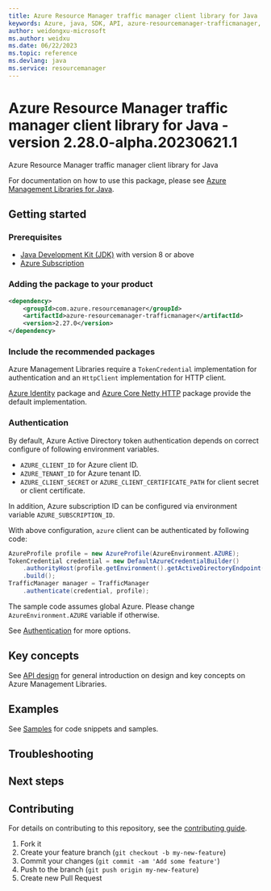 ```yaml
---
title: Azure Resource Manager traffic manager client library for Java
keywords: Azure, java, SDK, API, azure-resourcemanager-trafficmanager, resourcemanager
author: weidongxu-microsoft
ms.author: weidxu
ms.date: 06/22/2023
ms.topic: reference
ms.devlang: java
ms.service: resourcemanager
---
```

# Azure Resource Manager traffic manager client library for Java - version 2.28.0-alpha.20230621.1 


Azure Resource Manager traffic manager client library for Java

For documentation on how to use this package, please see [Azure Management Libraries for Java](https://aka.ms/azsdk/java/mgmt).

## Getting started

### Prerequisites

- [Java Development Kit (JDK)][jdk] with version 8 or above
- [Azure Subscription][azure_subscription]

### Adding the package to your product

[//]: # ({x-version-update-start;com.azure.resourcemanager:azure-resourcemanager-trafficmanager;current})
```xml
<dependency>
    <groupId>com.azure.resourcemanager</groupId>
    <artifactId>azure-resourcemanager-trafficmanager</artifactId>
    <version>2.27.0</version>
</dependency>
```
[//]: # ({x-version-update-end})

### Include the recommended packages

Azure Management Libraries require a `TokenCredential` implementation for authentication and an `HttpClient` implementation for HTTP client.

[Azure Identity][azure_identity] package and [Azure Core Netty HTTP][azure_core_http_netty] package provide the default implementation.

### Authentication

By default, Azure Active Directory token authentication depends on correct configure of following environment variables.

- `AZURE_CLIENT_ID` for Azure client ID.
- `AZURE_TENANT_ID` for Azure tenant ID.
- `AZURE_CLIENT_SECRET` or `AZURE_CLIENT_CERTIFICATE_PATH` for client secret or client certificate.

In addition, Azure subscription ID can be configured via environment variable `AZURE_SUBSCRIPTION_ID`.

With above configuration, `azure` client can be authenticated by following code:

```java readme-sample-authenticate
AzureProfile profile = new AzureProfile(AzureEnvironment.AZURE);
TokenCredential credential = new DefaultAzureCredentialBuilder()
    .authorityHost(profile.getEnvironment().getActiveDirectoryEndpoint())
    .build();
TrafficManager manager = TrafficManager
    .authenticate(credential, profile);
```

The sample code assumes global Azure. Please change `AzureEnvironment.AZURE` variable if otherwise.

See [Authentication][authenticate] for more options.

## Key concepts

See [API design][design] for general introduction on design and key concepts on Azure Management Libraries.

## Examples

See [Samples][sample] for code snippets and samples.

## Troubleshooting

## Next steps

## Contributing

For details on contributing to this repository, see the [contributing guide](https://github.com/Azure/azure-sdk-for-java/blob/main/CONTRIBUTING.md).

1. Fork it
1. Create your feature branch (`git checkout -b my-new-feature`)
1. Commit your changes (`git commit -am 'Add some feature'`)
1. Push to the branch (`git push origin my-new-feature`)
1. Create new Pull Request

<!-- LINKS -->
[jdk]: /java/azure/jdk/
[azure_subscription]: https://azure.microsoft.com/free/
[azure_identity]: https://github.com/Azure/azure-sdk-for-java/blob/main/sdk/identity/azure-identity
[azure_core_http_netty]: https://github.com/Azure/azure-sdk-for-java/blob/main/sdk/core/azure-core-http-netty
[authenticate]: https://github.com/Azure/azure-sdk-for-java/blob/main/sdk/resourcemanager/docs/AUTH.md
[sample]: https://github.com/Azure/azure-sdk-for-java/blob/main/sdk/resourcemanager/docs/SAMPLE.md
[design]: https://github.com/Azure/azure-sdk-for-java/blob/main/sdk/resourcemanager/docs/DESIGN.md

